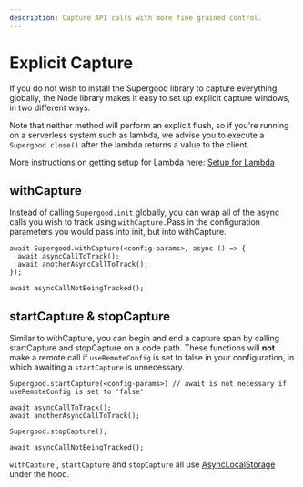 ```yaml
---
description: Capture API calls with more fine grained control.
---
```


# Explicit Capture

If you do not wish to install the Supergood library to capture everything globally, the Node library makes it easy to set up explicit capture windows, in two different ways.

Note that neither method will perform an explicit flush, so if you're running on a serverless system such as lambda, we advise you to execute a `Supergood.close()` after the lambda returns a value to the client.&#x20;

More instructions on getting setup for Lambda here: [Setup for Lambda](setup-for-lambda.md)

## withCapture

Instead of calling `Supergood.init` globally, you can wrap all of the async calls you wish to track using `withCapture.`Pass in the configuration parameters you would pass into init, but into withCapture.

```
await Supergood.withCapture(<config-params>, async () => {
  await asyncCallToTrack();
  await anotherAsyncCallToTrack();
});

await asyncCallNotBeingTracked();
```

## startCapture & stopCapture

Similar to withCapture, you can begin and end a capture span by calling startCapture and stopCapture on a code path. These functions will **not** make a remote call if `useRemoteConfig` is set to false in your configuration, in which awaiting a `startCapture` is unnecessary.

```
Supergood.startCapture(<config-params>) // await is not necessary if useRemoteConfig is set to 'false'

await asyncCallToTrack();
await anotherAsyncCallToTrack();

Supergood.stopCapture();

await asyncCallNotBeingTracked();
```

`withCapture` , `startCapture` and `stopCapture` all use [AsyncLocalStorage](https://nodejs.org/api/async\_context.html) under the hood.
